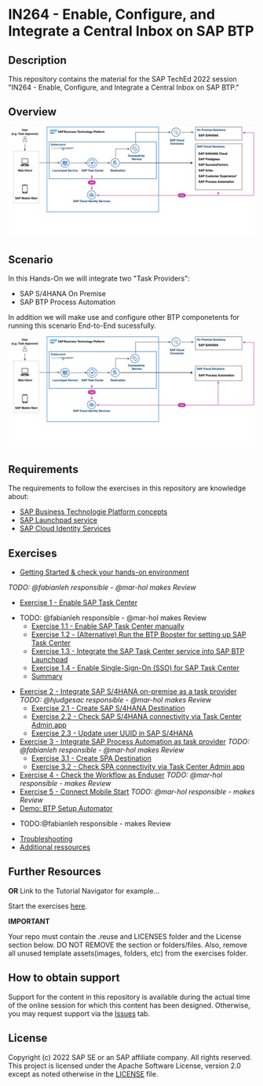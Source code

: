 # IN264 - Enable, Configure, and Integrate a Central Inbox on SAP BTP

## Description

This repository contains the material for the SAP TechEd 2022 session "IN264 - Enable, Configure, and Integrate a Central Inbox on SAP BTP."

## Overview

![SAP BTP Solution Diagram - SAP Task Center](images/taskcenter_scenario_btp_solution_diagram.png)

## Scenario

In this Hands-On we will integrate two "Task Providers":

- SAP S/4HANA On Premise
- SAP BTP Process Automation

In addition we will make use and configure other BTP componetents for running this scenario End-to-End sucessfully.

![SAP BTP Solution Diagram - SAP Task Center](images/0_btp_taskcenter_teched_scenario.png)

## Requirements

The requirements to follow the exercises in this repository are knowledge about:

- [SAP Business Technologie Platform concepts](https://help.sap.com/docs/BTP/65de2977205c403bbc107264b8eccf4b/73beb06e127f4e47b849aa95344aabe1.html)
- [SAP Launchpad service](https://help.sap.com/docs/Launchpad_Service/8c8e1958338140699bd4811b37b82ece/9db48fa44f7e4c62a01bc74c82e74e07.html)
- [SAP Cloud Identity Services](https://help.sap.com/docs/SAP_CLOUD_IDENTITY)

## Exercises

- [Getting Started & check your hands-on environment ](exercises/ex0/)

*TODO: @fabianleh responsible - @mar-hol makes Review*

- [Exercise 1 - Enable SAP Task Center](exercises/ex1/)
* TODO: @fabianleh responsible - @mar-hol makes Review
    - [Exercise 1.1 - Enable SAP Task Center manually](exercises/ex1/README.md#exercise-11-enable-sap-task-center-manually)
    - [Exercise 1.2 - (Alternative) Run the BTP Booster for setting up SAP Task Center](exercises/ex1/README.md#exercise-12-execute-the-sap-task-center-booster)
    - [Exercise 1.3 - Integrate the SAP Task Center service into SAP BTP Launchpad ](exercises/ex1/README.md#exercise-13-integrate-the-sap-task-center-service-into-sap-btp-launchpad)
    - [Exercise 1.4 - Enable Single-Sign-On (SSO) for SAP Task Center](exercises/ex1/README.md#exercise-14-enable-single-sign-on-sso-for-sap-task-center)
    - [Summary](exercises/ex1/README.md#summary)
- [Exercise 2 - Integrate SAP S/4HANA on-premise as a task provider](exercises/ex2/README.md) *TODO: @hjudgesac responsible - @mar-hol makes Review*
    - [Exercise 2.1 - Create SAP S/4HANA Destination](exercises/ex2/README.md#exercise-21-sub-exercise-1-description)
    - [Exercise 2.2 - Check SAP S/4HANA connectivity via Task Center Admin app](exercises/ex2/README.md#exercise-22-sub-exercise-2-description)
    - [Exercise 2.3 - Update user UUID in SAP S/4HANA](exercises/ex2/README.md#exercise-22-sub-exercise-2-description)
- [Exercise 3 - Integrate SAP Process Automation as task provider](exercises/ex3/README.md)
*TODO: @fabianleh responsible - @mar-hol makes Review*
    - [Exercise 3.1 - Create SPA Destination](exercises/ex3/README.md#exercise-31-sub-exercise-1-description)
    - [Exercise 3.2 - Check SPA connectivity via Task Center Admin app](exercises/ex2/README.md#exercise-22-sub-exercise-2-description)
- [Exercise 4 - Check the Workflow as Enduser](exercises/ex2/README.md#exercise-22-sub-exercise-2-description) *TODO: @mar-hol responsible -  makes Review*
- [Exercise 5 - Connect Mobile Start](exercises/ex2/README.md#exercise-22-sub-exercise-2-description) *TODO: @mar-hol responsible -  makes Review*
- [Demo: BTP Setup Automator](https://github.com/SAP-samples/btp-setup-automator)
* TODO:@fabianleh responsible -  makes Review
- [Troubleshooting](exercises/ex2/)
- [Additional ressources](exercises/ex2/)

## Further Resources



**OR** Link to the Tutorial Navigator for example...

Start the exercises [here](https://developers.sap.com/tutorials/abap-environment-trial-onboarding.html).

**IMPORTANT**

Your repo must contain the .reuse and LICENSES folder and the License section below. DO NOT REMOVE the section or folders/files. Also, remove all unused template assets(images, folders, etc) from the exercises folder. 

## How to obtain support

Support for the content in this repository is available during the actual time of the online session for which this content has been designed. Otherwise, you may request support via the [Issues](../../issues) tab.

## License
Copyright (c) 2022 SAP SE or an SAP affiliate company. All rights reserved. This project is licensed under the Apache Software License, version 2.0 except as noted otherwise in the [LICENSE](LICENSES/Apache-2.0.txt) file.
